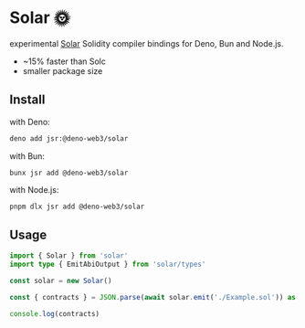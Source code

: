 # Solar 🌞

experimental [Solar](https://github.com/paradigmxyz/solar) Solidity compiler bindings for Deno, Bun and Node.js.

- ~15% faster than Solc
- smaller package size

## Install

with Deno:

```sh
deno add jsr:@deno-web3/solar
```

with Bun:

```
bunx jsr add @deno-web3/solar
```

with Node.js:

```sh
pnpm dlx jsr add @deno-web3/solar
```

## Usage

```ts
import { Solar } from 'solar'
import type { EmitAbiOutput } from 'solar/types'

const solar = new Solar()

const { contracts } = JSON.parse(await solar.emit('./Example.sol')) as EmitAbiOutput

console.log(contracts)
```